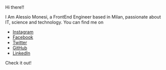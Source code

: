 
Hi there!!

I Am Alessio Monesi, a FrontEnd Engineer based in Milan, passionate about IT, science and technology.
You can find me on
<ul>
  <li><a href="https://www.instagram.com/alemone34">Instagram</a></li>
  <li><a href="https://www.facebook.com/alessio.monesi.7">Facebook</a></li>
  <li><a href="https://twitter.com/AlessioMonesi">Twitter</a></li>
  <li><a href="https://www.github.com/monesialessio">GitHub</a></li>
  <li><a href="https://www.linkedin.com/in/alessiomonesi1992">LinkedIn</a></li>
</ul>

Check it out!
